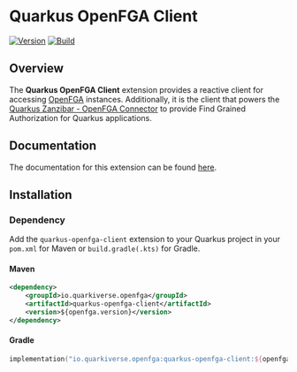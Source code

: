 # Quarkus OpenFGA Client

[![Version](https://img.shields.io/maven-central/v/io.quarkiverse.openfga/quarkus-openfga-client?logo=apache-maven&style=flat-square)](https://search.maven.org/artifact/io.quarkiverse.openfga/quarkus-openfga-client)
[![Build](https://github.com/quarkiverse/quarkus-openfga-client/actions/workflows/build.yml/badge.svg)](https://github.com/quarkiverse/quarkus-openfga-client/actions/workflows/build.yml)

## Overview

The **Quarkus OpenFGA Client** extension provides a reactive client for accessing [OpenFGA](https://openfga.dev)
instances. Additionally, it is the client that powers the
[Quarkus Zanzibar - OpenFGA Connector](https://github.com/quarkiverse/quarkus-zanzibar#OpenFGA-Connector) to provide 
Find Grained Authorization for Quarkus applications.

## Documentation

The documentation for this extension can be found
[here](https://quarkiverse.github.io/quarkiverse-docs/quarkus-openfga-client/dev/index.html).

## Installation

### Dependency

Add the `quarkus-openfga-client` extension to your Quarkus project in your `pom.xml` for Maven or `build.gradle(.kts)` for Gradle.

#### Maven

```xml
<dependency>
    <groupId>io.quarkiverse.openfga</groupId>
    <artifactId>quarkus-openfga-client</artifactId>
    <version>${openfga.version}</version>
</dependency>
```

#### Gradle

```kotlin
implementation("io.quarkiverse.openfga:quarkus-openfga-client:${openfga.version}")
```
